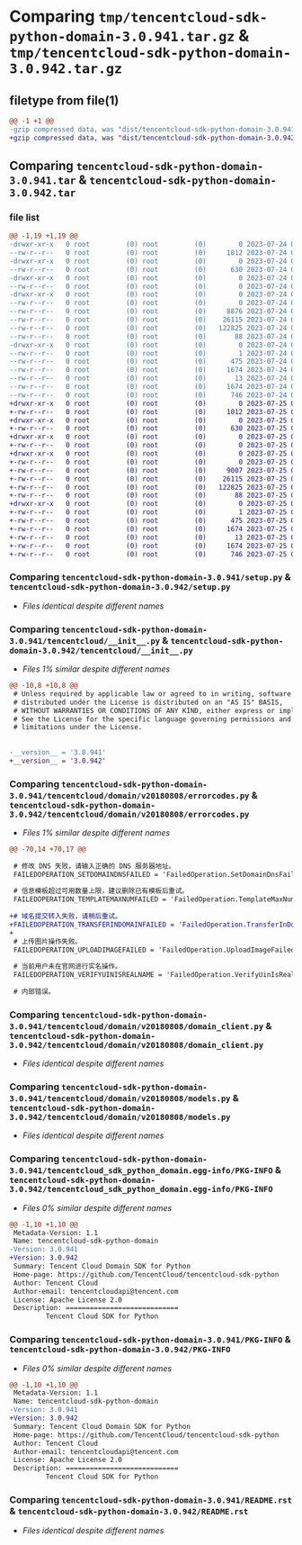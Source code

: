 # Comparing `tmp/tencentcloud-sdk-python-domain-3.0.941.tar.gz` & `tmp/tencentcloud-sdk-python-domain-3.0.942.tar.gz`

## filetype from file(1)

```diff
@@ -1 +1 @@
-gzip compressed data, was "dist/tencentcloud-sdk-python-domain-3.0.941.tar", last modified: Mon Jul 24 00:35:53 2023, max compression
+gzip compressed data, was "dist/tencentcloud-sdk-python-domain-3.0.942.tar", last modified: Tue Jul 25 04:16:54 2023, max compression
```

## Comparing `tencentcloud-sdk-python-domain-3.0.941.tar` & `tencentcloud-sdk-python-domain-3.0.942.tar`

### file list

```diff
@@ -1,19 +1,19 @@
-drwxr-xr-x   0 root         (0) root         (0)        0 2023-07-24 00:35:53.000000 tencentcloud-sdk-python-domain-3.0.941/
--rw-r--r--   0 root         (0) root         (0)     1012 2023-07-24 00:35:53.000000 tencentcloud-sdk-python-domain-3.0.941/setup.py
-drwxr-xr-x   0 root         (0) root         (0)        0 2023-07-24 00:35:53.000000 tencentcloud-sdk-python-domain-3.0.941/tencentcloud/
--rw-r--r--   0 root         (0) root         (0)      630 2023-07-24 00:35:53.000000 tencentcloud-sdk-python-domain-3.0.941/tencentcloud/__init__.py
-drwxr-xr-x   0 root         (0) root         (0)        0 2023-07-24 00:35:53.000000 tencentcloud-sdk-python-domain-3.0.941/tencentcloud/domain/
--rw-r--r--   0 root         (0) root         (0)        0 2023-07-24 00:35:53.000000 tencentcloud-sdk-python-domain-3.0.941/tencentcloud/domain/__init__.py
-drwxr-xr-x   0 root         (0) root         (0)        0 2023-07-24 00:35:53.000000 tencentcloud-sdk-python-domain-3.0.941/tencentcloud/domain/v20180808/
--rw-r--r--   0 root         (0) root         (0)        0 2023-07-24 00:35:53.000000 tencentcloud-sdk-python-domain-3.0.941/tencentcloud/domain/v20180808/__init__.py
--rw-r--r--   0 root         (0) root         (0)     8876 2023-07-24 00:35:53.000000 tencentcloud-sdk-python-domain-3.0.941/tencentcloud/domain/v20180808/errorcodes.py
--rw-r--r--   0 root         (0) root         (0)    26115 2023-07-24 00:35:53.000000 tencentcloud-sdk-python-domain-3.0.941/tencentcloud/domain/v20180808/domain_client.py
--rw-r--r--   0 root         (0) root         (0)   122825 2023-07-24 00:35:53.000000 tencentcloud-sdk-python-domain-3.0.941/tencentcloud/domain/v20180808/models.py
--rw-r--r--   0 root         (0) root         (0)       88 2023-07-24 00:35:53.000000 tencentcloud-sdk-python-domain-3.0.941/setup.cfg
-drwxr-xr-x   0 root         (0) root         (0)        0 2023-07-24 00:35:53.000000 tencentcloud-sdk-python-domain-3.0.941/tencentcloud_sdk_python_domain.egg-info/
--rw-r--r--   0 root         (0) root         (0)        1 2023-07-24 00:35:53.000000 tencentcloud-sdk-python-domain-3.0.941/tencentcloud_sdk_python_domain.egg-info/dependency_links.txt
--rw-r--r--   0 root         (0) root         (0)      475 2023-07-24 00:35:53.000000 tencentcloud-sdk-python-domain-3.0.941/tencentcloud_sdk_python_domain.egg-info/SOURCES.txt
--rw-r--r--   0 root         (0) root         (0)     1674 2023-07-24 00:35:53.000000 tencentcloud-sdk-python-domain-3.0.941/tencentcloud_sdk_python_domain.egg-info/PKG-INFO
--rw-r--r--   0 root         (0) root         (0)       13 2023-07-24 00:35:53.000000 tencentcloud-sdk-python-domain-3.0.941/tencentcloud_sdk_python_domain.egg-info/top_level.txt
--rw-r--r--   0 root         (0) root         (0)     1674 2023-07-24 00:35:53.000000 tencentcloud-sdk-python-domain-3.0.941/PKG-INFO
--rw-r--r--   0 root         (0) root         (0)      746 2023-07-24 00:35:53.000000 tencentcloud-sdk-python-domain-3.0.941/README.rst
+drwxr-xr-x   0 root         (0) root         (0)        0 2023-07-25 04:16:54.000000 tencentcloud-sdk-python-domain-3.0.942/
+-rw-r--r--   0 root         (0) root         (0)     1012 2023-07-25 04:16:53.000000 tencentcloud-sdk-python-domain-3.0.942/setup.py
+drwxr-xr-x   0 root         (0) root         (0)        0 2023-07-25 04:16:54.000000 tencentcloud-sdk-python-domain-3.0.942/tencentcloud/
+-rw-r--r--   0 root         (0) root         (0)      630 2023-07-25 04:16:53.000000 tencentcloud-sdk-python-domain-3.0.942/tencentcloud/__init__.py
+drwxr-xr-x   0 root         (0) root         (0)        0 2023-07-25 04:16:54.000000 tencentcloud-sdk-python-domain-3.0.942/tencentcloud/domain/
+-rw-r--r--   0 root         (0) root         (0)        0 2023-07-25 04:16:53.000000 tencentcloud-sdk-python-domain-3.0.942/tencentcloud/domain/__init__.py
+drwxr-xr-x   0 root         (0) root         (0)        0 2023-07-25 04:16:54.000000 tencentcloud-sdk-python-domain-3.0.942/tencentcloud/domain/v20180808/
+-rw-r--r--   0 root         (0) root         (0)        0 2023-07-25 04:16:53.000000 tencentcloud-sdk-python-domain-3.0.942/tencentcloud/domain/v20180808/__init__.py
+-rw-r--r--   0 root         (0) root         (0)     9007 2023-07-25 04:16:53.000000 tencentcloud-sdk-python-domain-3.0.942/tencentcloud/domain/v20180808/errorcodes.py
+-rw-r--r--   0 root         (0) root         (0)    26115 2023-07-25 04:16:53.000000 tencentcloud-sdk-python-domain-3.0.942/tencentcloud/domain/v20180808/domain_client.py
+-rw-r--r--   0 root         (0) root         (0)   122825 2023-07-25 04:16:53.000000 tencentcloud-sdk-python-domain-3.0.942/tencentcloud/domain/v20180808/models.py
+-rw-r--r--   0 root         (0) root         (0)       88 2023-07-25 04:16:54.000000 tencentcloud-sdk-python-domain-3.0.942/setup.cfg
+drwxr-xr-x   0 root         (0) root         (0)        0 2023-07-25 04:16:54.000000 tencentcloud-sdk-python-domain-3.0.942/tencentcloud_sdk_python_domain.egg-info/
+-rw-r--r--   0 root         (0) root         (0)        1 2023-07-25 04:16:54.000000 tencentcloud-sdk-python-domain-3.0.942/tencentcloud_sdk_python_domain.egg-info/dependency_links.txt
+-rw-r--r--   0 root         (0) root         (0)      475 2023-07-25 04:16:54.000000 tencentcloud-sdk-python-domain-3.0.942/tencentcloud_sdk_python_domain.egg-info/SOURCES.txt
+-rw-r--r--   0 root         (0) root         (0)     1674 2023-07-25 04:16:54.000000 tencentcloud-sdk-python-domain-3.0.942/tencentcloud_sdk_python_domain.egg-info/PKG-INFO
+-rw-r--r--   0 root         (0) root         (0)       13 2023-07-25 04:16:54.000000 tencentcloud-sdk-python-domain-3.0.942/tencentcloud_sdk_python_domain.egg-info/top_level.txt
+-rw-r--r--   0 root         (0) root         (0)     1674 2023-07-25 04:16:54.000000 tencentcloud-sdk-python-domain-3.0.942/PKG-INFO
+-rw-r--r--   0 root         (0) root         (0)      746 2023-07-25 04:16:53.000000 tencentcloud-sdk-python-domain-3.0.942/README.rst
```

### Comparing `tencentcloud-sdk-python-domain-3.0.941/setup.py` & `tencentcloud-sdk-python-domain-3.0.942/setup.py`

 * *Files identical despite different names*

### Comparing `tencentcloud-sdk-python-domain-3.0.941/tencentcloud/__init__.py` & `tencentcloud-sdk-python-domain-3.0.942/tencentcloud/__init__.py`

 * *Files 1% similar despite different names*

```diff
@@ -10,8 +10,8 @@
 # Unless required by applicable law or agreed to in writing, software
 # distributed under the License is distributed on an "AS IS" BASIS,
 # WITHOUT WARRANTIES OR CONDITIONS OF ANY KIND, either express or implied.
 # See the License for the specific language governing permissions and
 # limitations under the License.
 
 
-__version__ = '3.0.941'
+__version__ = '3.0.942'
```

### Comparing `tencentcloud-sdk-python-domain-3.0.941/tencentcloud/domain/v20180808/errorcodes.py` & `tencentcloud-sdk-python-domain-3.0.942/tencentcloud/domain/v20180808/errorcodes.py`

 * *Files 1% similar despite different names*

```diff
@@ -70,14 +70,17 @@
 
 # 修改 DNS 失败，请输入正确的 DNS 服务器地址。
 FAILEDOPERATION_SETDOMAINDNSFAILED = 'FailedOperation.SetDomainDnsFailed'
 
 # 信息模板超过可用数量上限，建议删除已有模板后重试。
 FAILEDOPERATION_TEMPLATEMAXNUMFAILED = 'FailedOperation.TemplateMaxNumFailed'
 
+# 域名提交转入失败，请稍后重试。
+FAILEDOPERATION_TRANSFERINDOMAINFAILED = 'FailedOperation.TransferInDomainFailed'
+
 # 上传图片操作失败。
 FAILEDOPERATION_UPLOADIMAGEFAILED = 'FailedOperation.UploadImageFailed'
 
 # 当前用户未在官网进行实名操作。
 FAILEDOPERATION_VERIFYUINISREALNAME = 'FailedOperation.VerifyUinIsRealname'
 
 # 内部错误。
```

### Comparing `tencentcloud-sdk-python-domain-3.0.941/tencentcloud/domain/v20180808/domain_client.py` & `tencentcloud-sdk-python-domain-3.0.942/tencentcloud/domain/v20180808/domain_client.py`

 * *Files identical despite different names*

### Comparing `tencentcloud-sdk-python-domain-3.0.941/tencentcloud/domain/v20180808/models.py` & `tencentcloud-sdk-python-domain-3.0.942/tencentcloud/domain/v20180808/models.py`

 * *Files identical despite different names*

### Comparing `tencentcloud-sdk-python-domain-3.0.941/tencentcloud_sdk_python_domain.egg-info/PKG-INFO` & `tencentcloud-sdk-python-domain-3.0.942/tencentcloud_sdk_python_domain.egg-info/PKG-INFO`

 * *Files 0% similar despite different names*

```diff
@@ -1,10 +1,10 @@
 Metadata-Version: 1.1
 Name: tencentcloud-sdk-python-domain
-Version: 3.0.941
+Version: 3.0.942
 Summary: Tencent Cloud Domain SDK for Python
 Home-page: https://github.com/TencentCloud/tencentcloud-sdk-python
 Author: Tencent Cloud
 Author-email: tencentcloudapi@tencent.com
 License: Apache License 2.0
 Description: ============================
         Tencent Cloud SDK for Python
```

### Comparing `tencentcloud-sdk-python-domain-3.0.941/PKG-INFO` & `tencentcloud-sdk-python-domain-3.0.942/PKG-INFO`

 * *Files 0% similar despite different names*

```diff
@@ -1,10 +1,10 @@
 Metadata-Version: 1.1
 Name: tencentcloud-sdk-python-domain
-Version: 3.0.941
+Version: 3.0.942
 Summary: Tencent Cloud Domain SDK for Python
 Home-page: https://github.com/TencentCloud/tencentcloud-sdk-python
 Author: Tencent Cloud
 Author-email: tencentcloudapi@tencent.com
 License: Apache License 2.0
 Description: ============================
         Tencent Cloud SDK for Python
```

### Comparing `tencentcloud-sdk-python-domain-3.0.941/README.rst` & `tencentcloud-sdk-python-domain-3.0.942/README.rst`

 * *Files identical despite different names*

